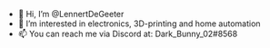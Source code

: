 - 👋 Hi, I’m @LennertDeGeeter
- 👀 I’m interested in electronics, 3D-printing and home automation
- 📫 You can reach me via Discord at: Dark_Bunny_02#8568

<!---
LennertDeGeeter/LennertDeGeeter is a ✨ special ✨ repository because its `README.md` (this file) appears on your GitHub profile.
You can click the Preview link to take a look at your changes.
--->
